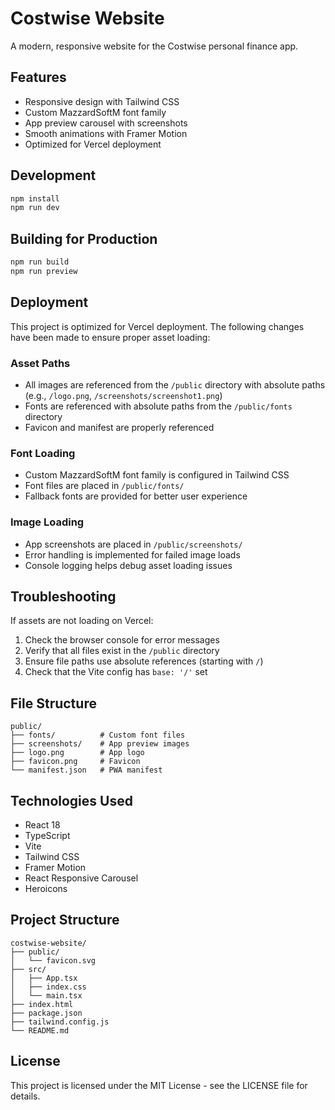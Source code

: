 # Costwise Website

A modern, responsive website for the Costwise personal finance app.

## Features

- Responsive design with Tailwind CSS
- Custom MazzardSoftM font family
- App preview carousel with screenshots
- Smooth animations with Framer Motion
- Optimized for Vercel deployment

## Development

```bash
npm install
npm run dev
```

## Building for Production

```bash
npm run build
npm run preview
```

## Deployment

This project is optimized for Vercel deployment. The following changes have been made to ensure proper asset loading:

### Asset Paths
- All images are referenced from the `/public` directory with absolute paths (e.g., `/logo.png`, `/screenshots/screenshot1.png`)
- Fonts are referenced with absolute paths from the `/public/fonts` directory
- Favicon and manifest are properly referenced

### Font Loading
- Custom MazzardSoftM font family is configured in Tailwind CSS
- Font files are placed in `/public/fonts/`
- Fallback fonts are provided for better user experience

### Image Loading
- App screenshots are placed in `/public/screenshots/`
- Error handling is implemented for failed image loads
- Console logging helps debug asset loading issues

## Troubleshooting

If assets are not loading on Vercel:

1. Check the browser console for error messages
2. Verify that all files exist in the `/public` directory
3. Ensure file paths use absolute references (starting with `/`)
4. Check that the Vite config has `base: '/'` set

## File Structure

```
public/
├── fonts/          # Custom font files
├── screenshots/    # App preview images
├── logo.png        # App logo
├── favicon.png     # Favicon
└── manifest.json   # PWA manifest
```

## Technologies Used

- React 18
- TypeScript
- Vite
- Tailwind CSS
- Framer Motion
- React Responsive Carousel
- Heroicons

## Project Structure

```
costwise-website/
├── public/
│   └── favicon.svg
├── src/
│   ├── App.tsx
│   ├── index.css
│   └── main.tsx
├── index.html
├── package.json
├── tailwind.config.js
└── README.md
```

## License

This project is licensed under the MIT License - see the LICENSE file for details.
